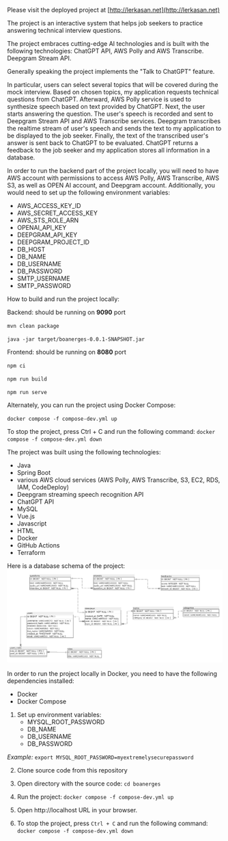 Please visit the deployed project at [http://lerkasan.net](http://lerkasan.net)

The project is an interactive system that helps job seekers to practice answering technical interview questions.

The project embraces cutting-edge AI technologies and is built with the following technologies:
ChatGPT API, AWS Polly and AWS Transcribe. Deepgram Stream API.

Generally speaking the project implements the "Talk to ChatGPT" feature.

In particular, users can select several topics that will be covered during the mock interview.
Based on chosen topics, my application requests technical questions from ChatGPT. Afterward, AWS Polly service is used to synthesize speech based on text provided by ChatGPT.
Next, the user starts answering the question. The user's speech is recorded and sent to Deepgram Stream API and AWS Transcribe services. 
Deepgram transcribes the realtime stream of user's speech and sends the text to my application to be displayed to the job seeker.
Finally, the text of the transcribed user's answer is sent back to ChatGPT to be evaluated. ChatGPT returns a feedback to the job seeker and my application stores all information in a database.

In order to run the backend part of the project locally, you will need to have AWS account with permissions to access AWS Polly, AWS Transcribe, AWS S3, as well as OPEN AI account, and Deepgram account.
Additionally, you would need to set up the following environment variables:
- AWS_ACCESS_KEY_ID
- AWS_SECRET_ACCESS_KEY
- AWS_STS_ROLE_ARN
- OPENAI_API_KEY
- DEEPGRAM_API_KEY
- DEEPGRAM_PROJECT_ID
- DB_HOST
- DB_NAME
- DB_USERNAME
- DB_PASSWORD
- SMTP_USERNAME
- SMTP_PASSWORD

How to build and run the project locally:

Backend: should be running on **9090** port

`mvn clean package`

`java -jar target/boanerges-0.0.1-SNAPSHOT.jar`


Frontend: should be running on **8080** port

`npm ci`

`npm run build`

`npm run serve`

Alternately, you can run the project using Docker Compose:

`docker compose -f compose-dev.yml up`

To stop the project, press Ctrl + C and run the following command: `docker compose -f compose-dev.yml down`


The project was built using the following technologies:
- Java
- Spring Boot
- various AWS cloud services (AWS Polly, AWS Transcribe, S3, EC2, RDS, IAM, CodeDeploy)
- Deepgram streaming speech recognition API
- ChatGPT API
- MySQL
- Vue.js
- Javascript
- HTML
- Docker
- GitHub Actions
- Terraform

Here is a database schema of the project:
![database_schema.png](database_schema.png)

In order to run the project locally in Docker, you need to have the following dependencies installed:
- Docker
- Docker Compose

1. Set up environment variables:
   - MYSQL_ROOT_PASSWORD
   - DB_NAME
   - DB_USERNAME
   - DB_PASSWORD
   
_Example:_
`export MYSQL_ROOT_PASSWORD=myextremelysecurepassword`


2. Clone source code from this repository


3. Open directory with the source code:
`cd boanerges`


4. Run the project: `docker compose -f compose-dev.yml up`


5. Open http://localhost URL in your browser.


6. To stop the project, press `Ctrl + C` and run the following command: `docker compose -f compose-dev.yml down`
